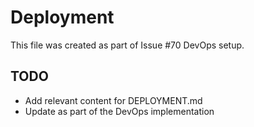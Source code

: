 # Deployment

This file was created as part of Issue #70 DevOps setup.

## TODO
- Add relevant content for DEPLOYMENT.md
- Update as part of the DevOps implementation
